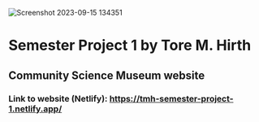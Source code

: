 ![Screenshot 2023-09-15 134351](https://github.com/Torehirth/Rainy-Days/assets/116200852/30d8849b-caf9-4ae5-a206-ced8bb59f5fe)

# Semester Project 1 by Tore M. Hirth

## Community Science Museum website
### Link to website (Netlify): https://tmh-semester-project-1.netlify.app/
